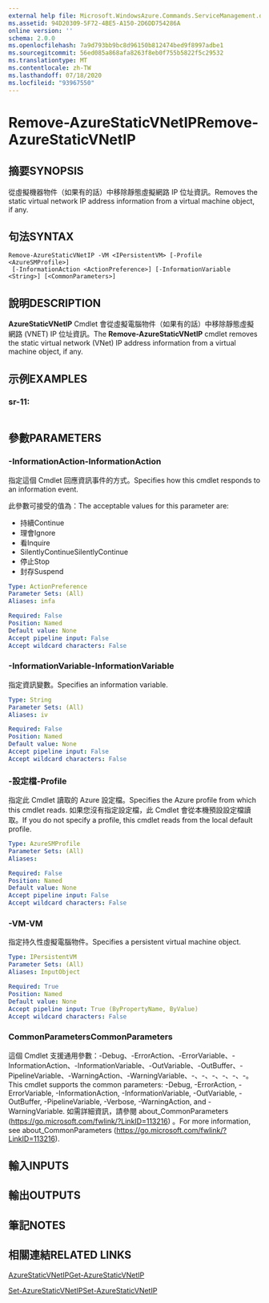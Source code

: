 ```yaml
---
external help file: Microsoft.WindowsAzure.Commands.ServiceManagement.dll-Help.xml
ms.assetid: 94D20309-5F72-4BE5-A150-2D6DD754286A
online version: ''
schema: 2.0.0
ms.openlocfilehash: 7a9d793bb9bc8d96150b812474bed9f8997adbe1
ms.sourcegitcommit: 56ed085a868afa8263f8eb0f755b5822f5c29532
ms.translationtype: MT
ms.contentlocale: zh-TW
ms.lasthandoff: 07/18/2020
ms.locfileid: "93967550"
---
```

# <span data-ttu-id="bf24f-101">Remove-AzureStaticVNetIP</span><span class="sxs-lookup"><span data-stu-id="bf24f-101">Remove-AzureStaticVNetIP</span></span>

## <span data-ttu-id="bf24f-102">摘要</span><span class="sxs-lookup"><span data-stu-id="bf24f-102">SYNOPSIS</span></span>
<span data-ttu-id="bf24f-103">從虛擬機器物件（如果有的話）中移除靜態虛擬網路 IP 位址資訊。</span><span class="sxs-lookup"><span data-stu-id="bf24f-103">Removes the static virtual network IP address information from a virtual machine object, if any.</span></span>

## <span data-ttu-id="bf24f-104">句法</span><span class="sxs-lookup"><span data-stu-id="bf24f-104">SYNTAX</span></span>

```
Remove-AzureStaticVNetIP -VM <IPersistentVM> [-Profile <AzureSMProfile>]
 [-InformationAction <ActionPreference>] [-InformationVariable <String>] [<CommonParameters>]
```

## <span data-ttu-id="bf24f-105">說明</span><span class="sxs-lookup"><span data-stu-id="bf24f-105">DESCRIPTION</span></span>
<span data-ttu-id="bf24f-106">**AzureStaticVNetIP** Cmdlet 會從虛擬電腦物件（如果有的話）中移除靜態虛擬網路 (VNET) IP 位址資訊。</span><span class="sxs-lookup"><span data-stu-id="bf24f-106">The **Remove-AzureStaticVNetIP** cmdlet removes the static virtual network (VNet) IP address information from a virtual machine object, if any.</span></span>

## <span data-ttu-id="bf24f-107">示例</span><span class="sxs-lookup"><span data-stu-id="bf24f-107">EXAMPLES</span></span>

### <span data-ttu-id="bf24f-108">sr-1</span><span class="sxs-lookup"><span data-stu-id="bf24f-108">1:</span></span>
```

```

## <span data-ttu-id="bf24f-109">參數</span><span class="sxs-lookup"><span data-stu-id="bf24f-109">PARAMETERS</span></span>

### <span data-ttu-id="bf24f-110">-InformationAction</span><span class="sxs-lookup"><span data-stu-id="bf24f-110">-InformationAction</span></span>
<span data-ttu-id="bf24f-111">指定這個 Cmdlet 回應資訊事件的方式。</span><span class="sxs-lookup"><span data-stu-id="bf24f-111">Specifies how this cmdlet responds to an information event.</span></span>

<span data-ttu-id="bf24f-112">此參數可接受的值為：</span><span class="sxs-lookup"><span data-stu-id="bf24f-112">The acceptable values for this parameter are:</span></span>

- <span data-ttu-id="bf24f-113">持續</span><span class="sxs-lookup"><span data-stu-id="bf24f-113">Continue</span></span>
- <span data-ttu-id="bf24f-114">理會</span><span class="sxs-lookup"><span data-stu-id="bf24f-114">Ignore</span></span>
- <span data-ttu-id="bf24f-115">看</span><span class="sxs-lookup"><span data-stu-id="bf24f-115">Inquire</span></span>
- <span data-ttu-id="bf24f-116">SilentlyContinue</span><span class="sxs-lookup"><span data-stu-id="bf24f-116">SilentlyContinue</span></span>
- <span data-ttu-id="bf24f-117">停止</span><span class="sxs-lookup"><span data-stu-id="bf24f-117">Stop</span></span>
- <span data-ttu-id="bf24f-118">封存</span><span class="sxs-lookup"><span data-stu-id="bf24f-118">Suspend</span></span>

```yaml
Type: ActionPreference
Parameter Sets: (All)
Aliases: infa

Required: False
Position: Named
Default value: None
Accept pipeline input: False
Accept wildcard characters: False
```

### <span data-ttu-id="bf24f-119">-InformationVariable</span><span class="sxs-lookup"><span data-stu-id="bf24f-119">-InformationVariable</span></span>
<span data-ttu-id="bf24f-120">指定資訊變數。</span><span class="sxs-lookup"><span data-stu-id="bf24f-120">Specifies an information variable.</span></span>

```yaml
Type: String
Parameter Sets: (All)
Aliases: iv

Required: False
Position: Named
Default value: None
Accept pipeline input: False
Accept wildcard characters: False
```

### <span data-ttu-id="bf24f-121">-設定檔</span><span class="sxs-lookup"><span data-stu-id="bf24f-121">-Profile</span></span>
<span data-ttu-id="bf24f-122">指定此 Cmdlet 讀取的 Azure 設定檔。</span><span class="sxs-lookup"><span data-stu-id="bf24f-122">Specifies the Azure profile from which this cmdlet reads.</span></span>
<span data-ttu-id="bf24f-123">如果您沒有指定設定檔，此 Cmdlet 會從本機預設設定檔讀取。</span><span class="sxs-lookup"><span data-stu-id="bf24f-123">If you do not specify a profile, this cmdlet reads from the local default profile.</span></span>

```yaml
Type: AzureSMProfile
Parameter Sets: (All)
Aliases: 

Required: False
Position: Named
Default value: None
Accept pipeline input: False
Accept wildcard characters: False
```

### <span data-ttu-id="bf24f-124">-VM</span><span class="sxs-lookup"><span data-stu-id="bf24f-124">-VM</span></span>
<span data-ttu-id="bf24f-125">指定持久性虛擬電腦物件。</span><span class="sxs-lookup"><span data-stu-id="bf24f-125">Specifies a persistent virtual machine object.</span></span>

```yaml
Type: IPersistentVM
Parameter Sets: (All)
Aliases: InputObject

Required: True
Position: Named
Default value: None
Accept pipeline input: True (ByPropertyName, ByValue)
Accept wildcard characters: False
```

### <span data-ttu-id="bf24f-126">CommonParameters</span><span class="sxs-lookup"><span data-stu-id="bf24f-126">CommonParameters</span></span>
<span data-ttu-id="bf24f-127">這個 Cmdlet 支援通用參數：-Debug、-ErrorAction、-ErrorVariable、-InformationAction、-InformationVariable、-OutVariable、-OutBuffer、-PipelineVariable、-WarningAction、-WarningVariable、-、-、-、-、-、-。</span><span class="sxs-lookup"><span data-stu-id="bf24f-127">This cmdlet supports the common parameters: -Debug, -ErrorAction, -ErrorVariable, -InformationAction, -InformationVariable, -OutVariable, -OutBuffer, -PipelineVariable, -Verbose, -WarningAction, and -WarningVariable.</span></span> <span data-ttu-id="bf24f-128">如需詳細資訊，請參閱 about_CommonParameters (https://go.microsoft.com/fwlink/?LinkID=113216) 。</span><span class="sxs-lookup"><span data-stu-id="bf24f-128">For more information, see about_CommonParameters (https://go.microsoft.com/fwlink/?LinkID=113216).</span></span>

## <span data-ttu-id="bf24f-129">輸入</span><span class="sxs-lookup"><span data-stu-id="bf24f-129">INPUTS</span></span>

## <span data-ttu-id="bf24f-130">輸出</span><span class="sxs-lookup"><span data-stu-id="bf24f-130">OUTPUTS</span></span>

## <span data-ttu-id="bf24f-131">筆記</span><span class="sxs-lookup"><span data-stu-id="bf24f-131">NOTES</span></span>

## <span data-ttu-id="bf24f-132">相關連結</span><span class="sxs-lookup"><span data-stu-id="bf24f-132">RELATED LINKS</span></span>

[<span data-ttu-id="bf24f-133">AzureStaticVNetIP</span><span class="sxs-lookup"><span data-stu-id="bf24f-133">Get-AzureStaticVNetIP</span></span>](./Get-AzureStaticVNetIP.md)

[<span data-ttu-id="bf24f-134">Set-AzureStaticVNetIP</span><span class="sxs-lookup"><span data-stu-id="bf24f-134">Set-AzureStaticVNetIP</span></span>](./Set-AzureStaticVNetIP.md)


